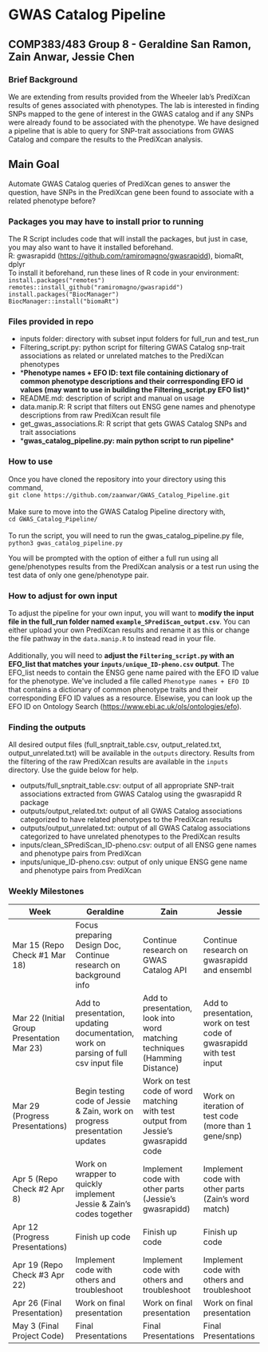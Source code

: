 # GWAS Catalog Pipeline
## COMP383/483 Group 8 - Geraldine San Ramon, Zain Anwar, Jessie Chen 

### Brief Background
We are extending from results provided from the Wheeler lab’s PrediXcan results of genes associated with phenotypes. The lab is interested in finding SNPs mapped to the gene of interest in the GWAS catalog and if any SNPs were already found to be associated with the phenotype. We have designed a pipeline that is able to query for SNP-trait associations from GWAS Catalog and compare the results to the PrediXcan analysis.

## Main Goal
Automate GWAS Catalog queries of PrediXcan genes to answer the question, have SNPs in the PrediXcan gene been found to associate with a related phenotype before?

### Packages you may have to install prior to running
The R Script includes code that will install the packages, but just in case, you may also want to have it installed beforehand.
<br>
R: gwasrapidd (https://github.com/ramiromagno/gwasrapidd), biomaRt, dplyr
<br>
To install it beforehand, run these lines of R code in your environment:
<br>
`install.packages("remotes")`
<br>
`remotes::install_github("ramiromagno/gwasrapidd")`
<br>
 `install.packages("BiocManager")`
 <br>
`BiocManager::install("biomaRt")`

### Files provided in repo
- inputs folder: directory with subset input folders for full_run and test_run
- Filtering_script.py: python script for filtering GWAS Catalog snp-trait associations as related or unrelated matches to the PrediXcan phenotypes
- \***Phenotype names + EFO ID: text file containing dictionary of common phenotype descriptions and their corrresponding EFO id values (may want to use in building the Filtering_script.py EFO list)***
- README.md: description of script and manual on usage
- data.manip.R: R script that filters out ENSG gene names and phenotype descriptions from raw PrediXcan result file
- get_gwas_associations.R: R script that gets GWAS Catalog SNPs and trait associations
- \***gwas_catalog_pipeline.py: main python script to run pipeline***

### How to use
Once you have cloned the repository into your directory using this command,
<br>
`git clone https://github.com/zaanwar/GWAS_Catalog_Pipeline.git`
<br>
<br>
Make sure to move into the GWAS Catalog Pipeline directory with,
<br>
`cd GWAS_Catalog_Pipeline/`
<br>
<br>
To run the script, you will need to run the gwas_catalog_pipeline.py file, 
<br>
`python3 gwas_catalog_pipeline.py`
<br>

You will be prompted with the option of either a full run using all gene/phenotypes results from the PrediXcan analysis or a test run using the test data of only one gene/phenotype pair.

### How to adjust for own input
To adjust the pipeline for your own input, you will want to **modify the input file in the full_run folder named `example_SPrediScan_output.csv`**. You can either upload your own PrediXcan results and rename it as this or change the file pathway in the `data.manip.R` to instead read in your file. 
<br>
<br>
Additionally, you will need to **adjust the `Filtering_script.py` with an EFO_list that matches your `inputs/unique_ID-pheno.csv` output**. The EFO_list needs to contain the ENSG gene name paired with the EFO ID value for the phenotype. We've included a file called `Phenotype names + EFO ID` that contains a dictionary of common phenotype traits and their corresponding EFO ID values as a resource. Elsewise, you can look up the EFO ID on Ontology Search (https://www.ebi.ac.uk/ols/ontologies/efo). 

### Finding the outputs
All desired output files (full_snptrait_table.csv, output_related.txt, output_unrelated.txt) will be available in the `outputs` directory. Results from the filtering of the raw PrediXcan results are available in the `inputs` directory. Use the guide below for help.
<br>
- outputs/full_snptrait_table.csv: output of all appropriate SNP-trait associations extracted from GWAS Catalog using the gwasrapidd R package
- outputs/output_related.txt: output of all GWAS Catalog associations categorized to have related phenotypes to the PrediXcan results
- outputs/output_unrelated.txt: output of all GWAS Catalog associations categorized to have unrelated phenotypes to the PrediXcan results
- inputs/clean_SPrediScan_ID-pheno.csv: output of all ENSG gene names and phenotype pairs from PrediXcan
- inputs/unique_ID-pheno.csv: output of only unique ENSG gene name and phenotype pairs from PrediXcan

### Weekly Milestones
| Week  | Geraldine | Zain | Jessie |
| ------------- | ------------- |------------- | ------------- |
| Mar 15 (Repo Check #1 Mar 18)  | Focus preparing Design Doc, Continue research on background info | Continue research on GWAS Catalog API  | Continue research on gwasrapidd and ensembl  |
| Mar 22 (Initial Group Presentation Mar 23) | Add to presentation, updating documentation, work on parsing of full csv input file  | Add to presentation, look into word matching techniques (Hamming Distance)  | Add to presentation, work on test code of gwasrapidd with test input |
| Mar 29 (Progress Presentations)| Begin testing code of Jessie & Zain, work on progress presentation updates  | Work on test code of word matching with test output from Jessie’s gwasrapidd code  | Work on iteration of test code (more than 1 gene/snp)  |
| Apr 5 (Repo Check #2 Apr 8)| Work on wrapper to quickly implement Jessie & Zain’s codes together  | Implement code with other parts (Jessie’s gwasrapidd)  | Implement code with other parts (Zain’s word match)  |
| Apr 12 (Progress Presentations)| Finish up code | Finish up code  | Finish up code  |
| Apr 19 (Repo Check #3 Apr 22)| Implement code with others and troubleshoot  | Implement code with others and troubleshoot  | Implement code with others and troubleshoot  |
| Apr 26 (Final Presentation)  | Work on final presentation  | Work on final presentation  | Work on final presentation  |
| May 3 (Final Project Code)  | Final Presentations  | Final Presentations  | Final Presentations  |
